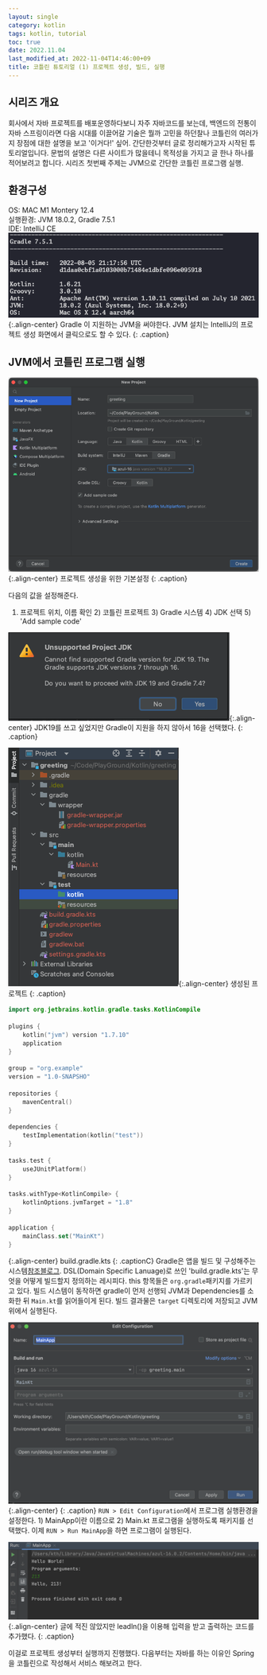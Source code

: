```yaml
---
layout: single
category: kotlin
tags: kotlin, tutorial
toc: true
date: 2022.11.04
last_modified_at: 2022-11-04T14:46:00+09
title: 코틀린 튜토리얼 (1) 프로젝트 생성, 빌드, 실행
---
```


## 시리즈 개요
 회사에서 자바 프로젝트를 배포운영하다보니 자주 자바코드를 보는데, 백엔드의 전통이 자바 스프링이라면 다음 시대를 이끌어갈 기술은 뭘까 고민을 하던찰나 코틀린의 여러가지 장점에 대한 설명을 보고 '이거다!' 싶어. 간단한것부터 글로 정리해가고자 시작된 튜토리얼입니다. 문법의 설명은 다른 사이트가 많을테니 목적성을 가지고 글 한나 하나를 적어보려고 합니다. 시리즈 첫번째 주제는 JVM으로 간단한 코틀린 프로그램 실행.

## 환경구성
OS: MAC M1 Montery 12.4  
실행환경: JVM 18.0.2, Gradle 7.5.1  
IDE: IntelliJ CE  
![](/assets/img/SCR-20221103-uqx.png){:.align-center}
Gradle 이 지원하는 JVM을 써야한다. JVM 설치는 IntelliJ의 프로젝트 생성 화면에서 클릭으로도 할 수 있다.
{: .caption}

## JVM에서 코틀린 프로그램 실행
![](/assets/img/SCR-20221103-uyb.png){:.align-center}
프로젝트 생성을 위한 기본설정
{: .caption}

다음의 값을 설정해준다.  
1) 프로젝트 위치, 이름 확인 2) 코틀린 프로젝트 3) Gradle 시스템 4) JDK 선택 5) 'Add sample code'  

![](/assets/img/SCR-20221103-uxk.png){:.align-center}
JDK19를 쓰고 싶었지만 Gradle이 지원을 하지 않아서 16을 선택했다.
{: .caption}

![](/assets/img/SCR-20221103-v1u.png){:.align-center}
생성된 프로젝트
{: .caption}

```kotlin
import org.jetbrains.kotlin.gradle.tasks.KotlinCompile

plugins {
    kotlin("jvm") version "1.7.10"
    application
}

group = "org.example"
version = "1.0-SNAPSHO"

repositories {
    mavenCentral()
}

dependencies {
    testImplementation(kotlin("test"))
}

tasks.test {
    useJUnitPlatform()
}

tasks.withType<KotlinCompile> {
    kotlinOptions.jvmTarget = "1.8"
}

application {
    mainClass.set("MainKt")
}
```
{:.align-center}
build.gradle.kts
{: .captionC}
Gradle은 앱을 빌드 및 구성해주는 시스템[참조블로그](https://mkil.tistory.com/479). DSL(Domain Specific Lanuage)로 쓰인 'build.gradle.kts'는 무엇을 어떻게 빌드할지 정의하는 레시피다. this 항목들은 `org.gradle`패키지를 가르키고 있다. 빌드 시스템이 동작하면 gradle이 먼저 선행되 JVM과 Dependencies를 소화한 뒤 `Main.kt`를 읽어들이게 된다. 빌드 결과물은 `target` 디렉토리에 저장되고 JVM 위에서 실행된다.


![](/assets/img/SCR-20221104-el6.png){:.align-center}
{: .caption}
`RUN > Edit Configuration`에서 프로그램 실행환경을 설정한다. 1) MainApp이란 이름으로 2) Main.kt 프로그램을 실행하도록 패키지를 선택했다. 이제 `RUN > Run MainApp`을 하면 프로그램이 실행된다.

![](/assets/img/SCR-20221104-evo.png){:.align-center}
글에 적진 않았지만 leadln()을 이용해 입력을 받고 출력하는 코드를 추가했다.
{: .caption}

이걸로 프로젝트 생성부터 실행까지 진행했다. 다음부터는 자바를 하는 이유인 Spring 을 코틀린으로 작성해서 서비스 해보려고 한다.